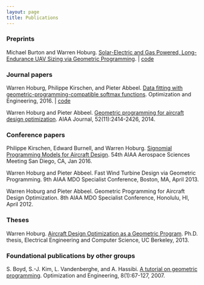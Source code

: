 ```yaml
---
layout: page
title: Publications
---
```


### Preprints

Michael Burton and Warren Hoburg. [Solar-Electric and Gas Powered, Long-Endurance UAV Sizing via Geometric Programming](gassolar.pdf). | [code](https://github.com/hoburg/gas_solar_trade)

### Journal papers

Warren Hoburg, Philippe Kirschen, and Pieter Abbeel. [Data fitting with geometric-programming-compatible softmax functions](gpfitting.pdf). Optimization and Engineering, 2016. | [code](https://github.com/hoburg/gpfit)

Warren Hoburg and Pieter Abbeel. [Geometric programming for aircraft design optimization](hoburgabbeel2014.pdf). AIAA Journal, 52(11):2414-2426, 2014.

### Conference papers

Philippe Kirschen, Edward Burnell, and Warren Hoburg. [Signomial Programming Models for Aircraft Design](kirschenSP2016.pdf). 54th AIAA Aerospace Sciences Meeting San Diego, CA, Jan 2016.

Warren Hoburg and Pieter Abbeel. Fast Wind Turbine Design via Geometric Programming. 9th AIAA MDO Specialist Conference, Boston, MA, April 2013.

Warren Hoburg and Pieter Abbeel. Geometric Programming for Aircraft Design Optimization. 8th AIAA MDO Specialist Conference, Honolulu, HI, April 2012.

### Theses

Warren Hoburg. [Aircraft Design Optimization as a Geometric Program](hoburg_phd_thesis.pdf). Ph.D. thesis, Electrical Engineering and Computer Science, UC Berkeley, 2013.

### Foundational publications by other groups

S. Boyd, S.-J. Kim, L. Vandenberghe, and A. Hassibi. [A tutorial on geometric programming](http://stanford.edu/~boyd/papers/gp_tutorial.html). Optimization and Engineering, 8(1):67-127, 2007.
